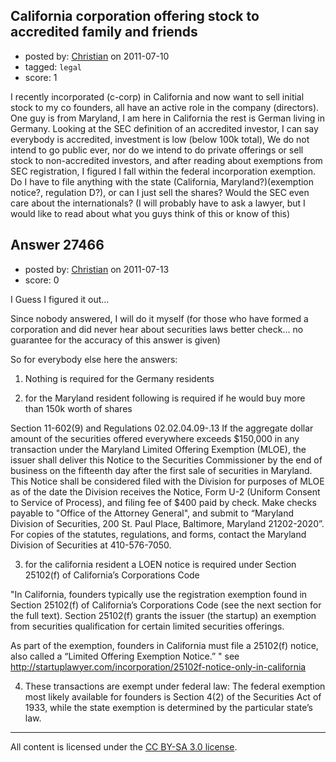 ## California corporation offering stock to accredited family and friends

- posted by: [Christian](https://stackexchange.com/users/-1/11871-christian) on 2011-07-10
- tagged: `legal`
- score: 1

I recently incorporated (c-corp) in California and now want to sell initial stock to my co founders, all have an active role in the company (directors). One guy is from Maryland, I am here in California the rest is German living in Germany. Looking at the SEC definition of an accredited investor, I can say everybody is accredited, investment is low (below 100k total), We do not intend to go public ever, nor do we intend to do private offerings or sell stock to non-accredited investors, and after reading about exemptions from SEC registration, I figured I fall within the federal incorporation exemption.
Do I have to file anything with the state (California, Maryland?)(exemption notice?, regulation D?), or can I just sell the shares? Would the SEC even care about the internationals?
(I will probably have to ask a lawyer, but I would like to read about what you guys think of this or know of this)



## Answer 27466

- posted by: [Christian](https://stackexchange.com/users/-1/11871-christian) on 2011-07-13
- score: 0

I Guess I figured it out...

Since nobody answered, I will do it myself (for those who have formed a corporation and did never hear about securities laws better check... no guarantee for the accuracy of this answer is given)

So for everybody else here the answers:

1) Nothing is required for the Germany residents

2) for the Maryland resident following is required if he would buy more than 150k worth of shares

Section 11-602(9) and Regulations 02.02.04.09-.13
If the aggregate dollar amount of the securities offered everywhere exceeds $150,000 in any
transaction under the Maryland Limited Offering Exemption (MLOE), the issuer shall deliver this
Notice to the Securities Commissioner by the end of business on the fifteenth day after the first sale
of securities in Maryland. This Notice shall be considered filed with the Division for purposes of
MLOE as of the date the Division receives the Notice, Form U-2 (Uniform Consent to Service of
Process), and filing fee of $400 paid by check. Make checks payable to "Office of the Attorney
General", and submit to “Maryland Division of Securities, 200 St. Paul Place, Baltimore, Maryland
21202-2020”. For copies of the statutes, regulations, and forms, contact the Maryland Division of
Securities at 410-576-7050.

3) for the california resident a LOEN notice is required under Section 25102(f) of California’s Corporations Code

"In California, founders typically use the registration exemption found in Section 25102(f) of California’s Corporations Code (see the next section for the full text). Section 25102(f) grants the issuer (the startup) an exemption from securities qualification for certain limited securities offerings.

As part of the exemption, founders in California must file a 25102(f) notice, also called a “Limited Offering Exemption Notice.” "
see
http://startuplawyer.com/incorporation/25102f-notice-only-in-california

4) These transactions are exempt under federal law: 
The federal exemption most likely available for founders is Section 4(2) of the Securities Act of 1933, while the state exemption is determined by the particular state’s law.






---

All content is licensed under the [CC BY-SA 3.0 license](https://creativecommons.org/licenses/by-sa/3.0/).

